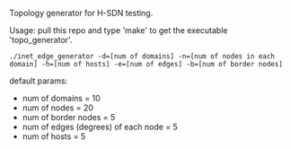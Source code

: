 Topology generator for H-SDN testing. 

Usage: 
pull this repo and type 'make' to get the executable 'topo_generator'. 

`./inet_edge_generator -d=[num of domains] -n=[num of nodes in each domain] -h=[num of hosts] -e=[num of edges] -b=[num of border nodes]`

default params: 
* num of domains = 10  
* num of nodes = 20  
* num of border nodes = 5  
* num of edges (degrees) of each node = 5  
* num of hosts = 5  